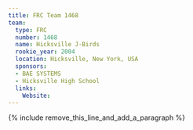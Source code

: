 ```yaml
---
title: FRC Team 1468
team:
  type: FRC
  number: 1468
  name: Hicksville J-Birds
  rookie_year: 2004
  location: Hicksville, New York, USA
  sponsors:
  - BAE SYSTEMS
  - Hicksville High School
  links:
    Website:
---
```


{% include remove_this_line_and_add_a_paragraph %}